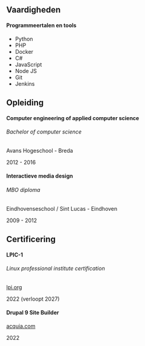 Vaardigheden
------------

#### Programmeertalen en tools

*   Python
*   PHP
*   Docker
*   C#
*   JavaScript
*   Node JS
*   Git
*   Jenkins


Opleiding
---------

#### Computer engineering of applied computer science

###### Bachelor of computer science

Avans Hogeschool - Breda

2012 - 2016

#### Interactieve media design

###### MBO diploma

Eindhovenseschool / Sint Lucas - Eindhoven

2009 - 2012


Certificering
-------------

#### LPIC-1

###### Linux professional institute certification

[lpi.org](https://www.lpi.org/our-certifications/lpic-1-overview)

2022 (verloopt 2027)

#### Drupal 9 Site Builder

[acquia.com](https://certification.acquia.com/user/18196)

2022
